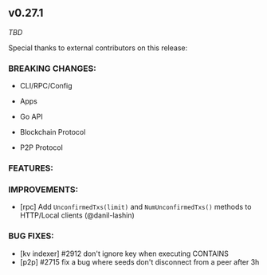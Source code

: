 ## v0.27.1

*TBD*

Special thanks to external contributors on this release:

### BREAKING CHANGES:

* CLI/RPC/Config

* Apps

* Go API

* Blockchain Protocol

* P2P Protocol

### FEATURES:

### IMPROVEMENTS:
- [rpc] Add `UnconfirmedTxs(limit)` and `NumUnconfirmedTxs()` methods to HTTP/Local clients (@danil-lashin)

### BUG FIXES:
- [kv indexer] \#2912 don't ignore key when executing CONTAINS
- [p2p] \#2715 fix a bug where seeds don't disconnect from a peer after 3h
